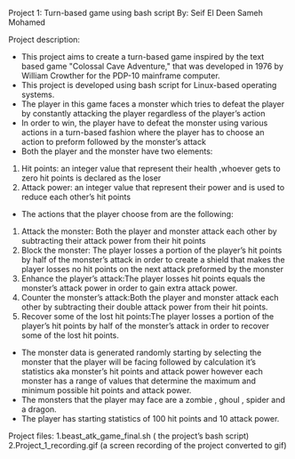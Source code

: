 Project 1: Turn-based game using bash script
By: Seif El Deen Sameh Mohamed

Project description:
- This project aims to create a turn-based game inspired by the text based game  "Colossal Cave Adventure," that was developed in 1976 by William Crowther for the PDP-10 mainframe computer.
- This project is developed using bash script for Linux-based operating systems.
- The player in this game faces a monster which tries to defeat the player by constantly attacking the player regardless of the player’s action
- In order to win, the player have to defeat the monster using various actions in a turn-based fashion where the player has to choose an action to preform followed by the monster’s attack
- Both the player and the monster have two elements:
1. Hit points: an integer value that represent their health ,whoever gets to zero hit points is declared as the loser
2. Attack power: an integer value that represent their power and is used to reduce each other’s hit points
- The actions that the player choose from are the following:
1. Attack the monster: Both the player and monster attack each other  by subtracting their attack power from their hit points
2. Block the monster: The player losses a portion of the player’s hit points by half of the monster’s attack in order to create a shield that makes the player losses no hit points on the next attack preformed by the monster 
3. Enhance the player’s attack:The player losses hit points equals the monster’s attack power in order to gain extra attack power.
4. Counter the monster’s attack:Both the player and monster attack each other by subtracting their double attack power from their hit points.
5. Recover some of the lost hit points:The player losses a portion of the player’s hit points by half of the monster’s attack in order to recover some of the lost hit points.
- The monster data is generated randomly starting by selecting the monster that the player will be facing followed by calculation it’s statistics aka monster’s hit points and attack power however each monster has a range of values that determine the maximum and minimum possible hit points and attack power.
- The monsters that the player may face are a zombie , ghoul , spider and a dragon.
- The player has starting statistics of 100 hit points and 10 attack power.

Project files:
1.beast_atk_game_final.sh ( the project’s bash script)
2.Project_1_recording.gif (a screen recording of the project converted to gif)
